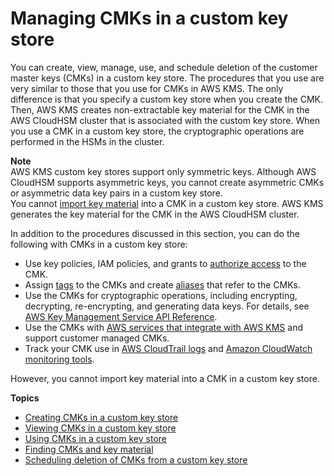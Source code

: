 # Managing CMKs in a custom key store<a name="manage-cmk-keystore"></a>

You can create, view, manage, use, and schedule deletion of the customer master keys \(CMKs\) in a custom key store\. The procedures that you use are very similar to those that you use for CMKs in AWS KMS\. The only difference is that you specify a custom key store when you create the CMK\. Then, AWS KMS creates non\-extractable key material for the CMK in the AWS CloudHSM cluster that is associated with the custom key store\. When you use a CMK in a custom key store, the cryptographic operations are performed in the HSMs in the cluster\.

**Note**  
AWS KMS custom key stores support only symmetric keys\. Although AWS CloudHSM supports asymmetric keys, you cannot create asymmetric CMKs or asymmetric data key pairs in a custom key store\.  
You cannot [import key material](importing-keys.md) into a CMK in a custom key store\. AWS KMS generates the key material for the CMK in the AWS CloudHSM cluster\. 

In addition to the procedures discussed in this section, you can do the following with CMKs in a custom key store:
+ Use key policies, IAM policies, and grants to [authorize access](control-access.md) to the CMK\.
+ Assign [tags](tagging-keys.md) to the CMKs and create [aliases](programming-aliases.md) that refer to the CMKs\.
+ Use the CMKs for cryptographic operations, including encrypting, decrypting, re\-encrypting, and generating data keys\. For details, see [AWS Key Management Service API Reference](https://docs.aws.amazon.com/kms/latest/APIReference/)\. 
+ Use the CMKs with [AWS services that integrate with AWS KMS](service-integration.md) and support customer managed CMKs\.
+ Track your CMK use in [AWS CloudTrail logs](logging-using-cloudtrail.md) and [Amazon CloudWatch monitoring tools](monitoring-overview.md)\.

However, you cannot import key material into a CMK in a custom key store\.

**Topics**
+ [Creating CMKs in a custom key store](create-cmk-keystore.md)
+ [Viewing CMKs in a custom key store](view-cmk-keystore.md)
+ [Using CMKs in a custom key store](use-cmk-keystore.md)
+ [Finding CMKs and key material](find-key-material.md)
+ [Scheduling deletion of CMKs from a custom key store](delete-cmk-keystore.md)